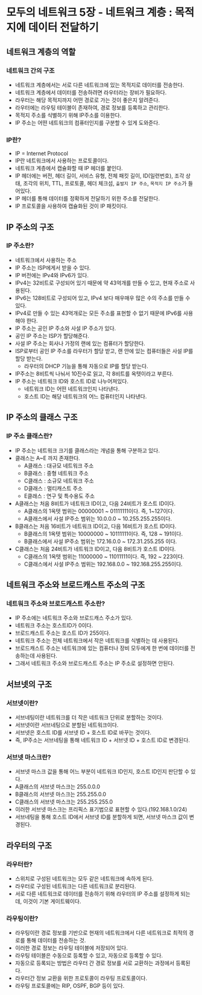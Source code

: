 # 모두의 네트워크 5장 - 네트워크 계층 : 목적지에 데이터 전달하기

## 네트워크 계층의 역할

### 네트워크 간의 구조

- 네트워크 계층에서는 서로 다른 네트워크에 있는 목적지로 데이터를 전송한다.
- 네트워크 계층에서 데이터를 전송하려면 라우터라는 장비가 필요하다.
- 라우터는 해당 목적지까지 어떤 경로로 가는 것이 좋은지 알려준다.
- 라우터에는 라우팅 테이블이 존재하여, 경로 정보를 등록하고 관리한다.
- 목적지 주소를 식별하기 위해 IP주소를 이용한다.
- IP 주소는 어떤 네트워크의 컴퓨터인지를 구분할 수 있게 도와준다.

### IP란?

- IP = Internet Protocol
- IP란 네트워크에서 사용하는 프로토콜이다.
- 네트워크 계층에서 캡슐화할 때 IP 헤더를 붙인다.
- IP 헤더에는 버전, 헤더 길이, 서비스 유형, 전체 패킷 길이, ID(일련번호), 조각 상태, 조각의 위치, TTL, 프로토콜, 헤더 체크섬, `출발지 IP 주소`, `목적지 IP 주소`가 들어있다.
- IP 헤더를 통해 데이터를 정확하게 전달하기 위한 주소를 전달한다.
- IP 프로토콜을 사용하여 캡슐화된 것이 IP 패킷이다.

## IP 주소의 구조

### IP 주소란?

- 네트워크에서 사용하는 주소
- IP 주소는 ISP에게서 받을 수 있다.
- IP 버전에는 IPv4와 IPv6가 있다.
- IPv4는 32비트로 구성되어 있기 때문에 약 43억개를 만들 수 있고, 현재 주소로 사용된다.
- IPv6는 128비트로 구성되어 있고, IPv4 보다 매우매우 많은 수의 주소를 만들 수 있다.
- IPv4로 만들 수 있는 43억개로는 모든 주소를 표현할 수 없기 때문에 IPv6를 사용해야 한다.
- IP 주소는 공인 IP 주소와 사설 IP 주소가 있다.
- 공인 IP 주소는 ISP가 할당해준다.
- 사설 IP 주소는 회사나 가정의 랜에 있는 컴퓨터가 할당한다.
- ISP로부터 공인 IP 주소를 라우터가 할당 받고, 랜 안에 있는 컴퓨터들은 사설 IP를 할당 받는다.
  - 라우터의 DHCP 기능을 통해 자동으로 IP를 할당 받는다.
- IP주소는 8비트씩 나눠서 10진수로 읽고, 각 8비트를 옥텟이라고 부른다.
- IP 주소는 네트워크 ID와 호스트 ID로 나누어져있다.
  - 네트워크 ID는 어떤 네트워크인지 나타낸다.
  - 호스트 ID는 해당 네트워크의 어느 컴퓨터인지 나타낸다.

## IP 주소의 클래스 구조

### IP 주소 클래스란?

- IP 주소는 네트워크 크기를 클래스라는 개념을 통해 구분하고 있다.
- 클래스는 A~E 까지 존재한다.
  - A클래스 : 대규모 네트워크 주소
  - B클래스 : 중형 네트워크 주소
  - C클래스 : 소규모 네트워크 주소
  - D클래스 : 멀티캐스트 주소
  - E클래스 : 연구 및 특수용도 주소
- A클래스는 처음 8비트가 네트워크 ID이고, 다음 24비트가 호스트 ID이다.
  - A클래스의 1옥텟 범위는 00000001 ~ 01111111이다. 즉, 1~127이다.
  - A클래스에서 사설 IP주소 범위는 10.0.0.0 ~ 10.255.255.255이다.
- B클래스는 처음 16비트가 네트워크 ID이고, 다음 16비트가 호스트 ID이다.
  - B클래스의 1옥텟 범위는 10000000 ~ 10111111이다. 즉, 128 ~ 191이다.
  - B클래스에서 사설 IP주소 범위는 172.16.0.0 ~ 172.31.255.255 이다.
- C클래스는 처음 24비트가 네트워크 ID이고, 다음 8비트가 호스트 ID이다.
  - C클래스의 1옥텟 범위는 11000000 ~ 11011111이다. 즉, 192 ~ 223이다.
  - C클래스에서 사설 IP주소 범위는 192.168.0.0 ~ 192.168.255.255이다.

## 네트워크 주소와 브로드캐스트 주소의 구조

### 네트워크 주소와 브로드캐스트 주소란?

- IP 주소에는 네트워크 주소와 브로드캐스 주소가 있다.
- 네트워크 주소는 호스트ID가 0이다.
- 브로드캐스트 주소는 호스트 ID가 255이다.
- 네트워크 주소는 전체 네트워크에서 작은 네트워크를 식별하는 데 사용된다.
- 브로드캐스트 주소는 네트워크에 있는 컴퓨터나 장비 모두에게 한 번에 데이터를 전송하는데 사용된다.
- 그래서 네트워크 주소와 브로드캐스트 주소는 IP 주소로 설정하면 안된다.

## 서브넷의 구조

### 서브넷이란?

- 서브네팅이란 네트워크를 더 작은 네트워크 단위로 분할하는 것이다.
- 서브넷이란 서브네팅으로 분할된 네트워크이다.
- 서브넷은 호스트 ID를 서브넷 ID + 호스트 ID로 바꾸는 것이다.
- 즉, IP주소는 서브네팅을 통해 네트워크 ID + 서브넷 ID + 호스트 ID로 변경된다.

### 서브넷 마스크란?

- 서브넷 마스크 값을 통해 어느 부분이 네트워크 ID인지, 호스트 ID인지 판단할 수 있다.
- A클래스의 서브넷 마스크는 255.0.0.0
- B클래스의 서브넷 마스크는 255.255.0.0
- C클래스의 서브넷 마스크는 255.255.255.0
- 이러한 서브넷 마스크는 프리픽스 표기법으로 표현할 수 있다.(192.168.1.0/24)
- 서브네팅을 통해 호스트 ID에서 서브넷 ID를 분할하게 되면, 서브넷 마스크 값이 변경된다.

## 라우터의 구조

### 라우터란?

- 스위치로 구성된 네트워크는 모두 같은 네트워크에 속하게 된다.
- 라우터로 구성된 네트워크는 다른 네트워크로 분리된다.
- 서로 다른 네트워크로 데이터를 전송하기 위해 라우터의 IP 주소를 설정하게 되는데, 이것이 기본 게이트웨이다.

### 라우팅이란?

- 라우팅이란 경로 정보를 기반으로 현재의 네트워크에서 다른 네트워크로 최적의 경로를 통해 데이터를 전송하는 것.
- 이러한 경로 정보는 라우팅 테이블에 저장되어 있다.
- 라우팅 테이블은 수동으로 등록할 수 있고, 자동으로 등록할 수 있다.
- 자동으로 등록되는 방법은 라우터 간 경로 정보를 서로 교환하는 과정에서 등록된다.
- 라우터간 정보 교환을 위한 프로토콜이 라우팅 프로토콜이다.
- 라우팅 프로토콜에는 RIP, OSPF, BGP 등이 있다.

